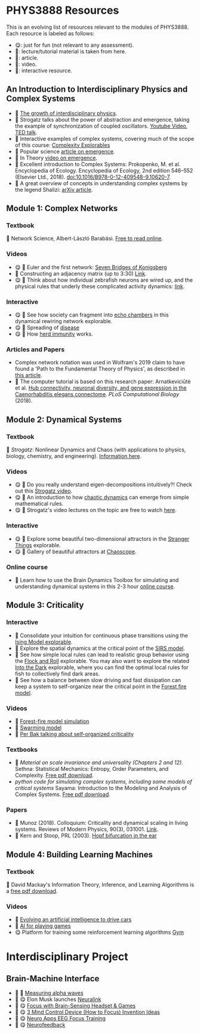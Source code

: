 # PHYS3888 Resources

This is an evolving list of resources relevant to the modules of PHYS3888.
Each resource is labeled as follows:
* :yum:: just for fun (not relevant to any assessment).
* :scroll:: lecture/tutorial material is taken from here.
* :book:: article.
* :movie_camera:: video.
* :star2:: interactive resource.

## An Introduction to Interdisciplinary Physics and Complex Systems

* :book: [The growth of interdisciplinary physics](https://news.northeastern.edu/2015/12/14/the-growth-of-physics-research-and-its-changing-impact-on-our-lives/).
* :movie_camera: Strogatz talks about the power of abstraction and emergence, taking the example of synchronization of coupled oscillators. [Youtube Video](https://www.youtube.com/watch?v=kV-pnbtfraE), [TED talk](https://www.youtube.com/watch?v=aSNrKS-sCE0).
* :star2: Interactive examples of complex systems, covering much of the scope of this course: [Complexity Explorables](http://www.complexity-explorables.org/explorables/)
* :book: Popular science [article on emergence](https://www.quantamagazine.org/digital-alchemist-sharon-glotzer-seeks-rules-of-emergence-20170308/).
* :movie_camera: In Theory [video on emergence](https://www.quantamagazine.org/emergence-how-complex-wholes-emerge-from-simple-parts-20181220/).
* :book: Excellent introduction to Complex Systems:
Prokopenko, M. et al. Encyclopedia of Ecology. Encyclopedia of Ecology, 2nd edition 546–552 (Elsevier Ltd., 2018). [doi:10.1016/B978-0-12-409548-9.10620-7](https://www.sciencedirect.com/science/article/pii/B9780124095489106207?via%3Dihub).
* :book: A great overview of concepts in understanding complex systems by the legend Shalizi: [arXiv article](https://arxiv.org/abs/nlin/0307015v4).

## Module 1: Complex Networks

### Textbook
:scroll: Network Science, Albert-László Barabási. [Free to read online](http://networksciencebook.com/).

### Videos
* :yum: :movie_camera: Euler and the first network: [Seven Bridges of Konigsberg](https://www.youtube.com/watch?v=eIb1cz06UwI)
* :movie_camera: Constructing an adjacency matrix (up to 3:30) [Link](https://www.youtube.com/watch?v=LUDNz2bIjWI).
* :yum: :movie_camera: Think about how individual zebrafish neurons are wired up, and the physical rules that underly  these complicated activity dynamics: [link](https://www.youtube.com/watch?v=lppAwkek6DI).

### Interactive
* :yum: :star2: See how society can fragment into [echo chambers](http://www.complexity-explorables.org/explorables/loyale-with-cheese/) in this dynamical rewiring network explorable.
* :yum: :star2: Spreading of [disease](http://www.complexity-explorables.org/explorables/epidemonic/)
* :yum: :star2: How [herd immunity](http://www.complexity-explorables.org/explorables/herd/) works.

### Articles and Papers

* Complex network notation was used in Wolfram's 2019 claim to have found a 'Path to the Fundamental Theory of Physics', as described in [this article](https://writings.stephenwolfram.com/2020/04/finally-we-may-have-a-path-to-the-fundamental-theory-of-physics-and-its-beautiful/).
* :scroll: The computer tutorial is based on this research paper: Arnatkeviciūtė et al. [Hub connectivity, neuronal diversity, and gene expression in the Caenorhabditis elegans connectome](http://doi.org/10.1371/journal.pcbi.1005989). _PLoS Computational Biology_ (2018).

## Module 2: Dynamical Systems

### Textbook
:scroll: _Strogatz_: Nonlinear Dynamics and Chaos (with applications to physics, biology, chemistry, and engineering).
[Information here](http://www.stevenstrogatz.com/books/nonlinear-dynamics-and-chaos-with-applications-to-physics-biology-chemistry-and-engineering).

### Videos
* :yum: :movie_camera: Do you really understand eigen-decompositions intuitively?! Check out this [Strogatz video](https://www.youtube.com/watch?v=AXk12z-NGPI&feature=youtu.be).
* :yum: :movie_camera: An introduction to how [chaotic dynamics](https://youtu.be/ovJcsL7vyrk) can emerge from simple mathematical rules.
* :yum: :movie_camera: Strogatz's video lectures on the topic are free to watch [here](https://cosmolearning.org/courses/nonlinear-dynamics-chaos/).

### Interactive
* :yum: :star2: Explore some beautiful two-dimensional attractors in the [Stranger Things](http://www.complexity-explorables.org/explorables/strange/) explorable.
* :yum: :star2: Gallery of beautiful attractors at [Chaoscope](http://www.chaoscope.org/).

### Online course
* :scroll: Learn how to use the Brain Dynamics Toolbox for simulating and understanding dynamical systems in this 2-3 hour [online course](https://bdtoolbox.org/p/toolbox-basics).

## Module 3: Criticality

### Interactive
* :star2: Consolidate your intuition for continuous phase transitions using the [Ising Model explorable](http://www.complexity-explorables.org/explorables/ising/).
* :star2: Explore the spatial dynamics at the critical point of the [SIRS model](http://www.complexity-explorables.org/explorables/sirs/).
* :star2: See how simple local rules can lead to realistic group behavior using the [Flock and Roll](http://www.complexity-explorables.org/explorables/orlis-flockn-roll/) explorable. You may also want to explore the related [Into the Dark](http://www.complexity-explorables.org/explorables/into-the-dark/) explorable, where you can find the optimal local rules for fish to collectively find dark areas.
* :star2: See how a balance between slow driving and fast dissipation can keep a system to self-organize near the critical point in the [Forest fire model](http://www.complexity-explorables.org/explorables/forrestfire/).

### Videos

* :movie_camera: [Forest-fire model simulation](https://www.youtube.com/watch?v=Rl1zv0b4kfc)
* :movie_camera: [Swarming model](https://www.youtube.com/watch?v=tRwz6_bBFg4)
* :movie_camera: [Per Bak talking about self-organized criticality](https://www.youtube.com/watch?v=ydt99BXi3YU)

### Textbooks

* :scroll: _Material on scale invariance and universality (Chapters 2 and 12)_. Sethna: Statistical Mechanics: Entropy, Order Parameters, and Complexity. [Free pdf download](http://pages.physics.cornell.edu/~sethna/StatMech/).
* _python code for simulating complex systems, including some models of critical systems_ Sayama: Introduction to the Modeling and Analysis of Complex Systems. [Free pdf download](https://textbooks.opensuny.org/introduction-to-the-modeling-and-analysis-of-complex-systems/).

### Papers

* :scroll: Munoz (2018). Colloquium: Criticality and dynamical scaling in living systems. Reviews of Modern Physics, 90(3), 031001. [Link](https://doi.org/10.1103/RevModPhys.90.031001).
* :scroll: Kern and Stoop, PRL (2003). [Hopf bifurcation in the ear](https://journals.aps.org/prl/abstract/10.1103/PhysRevLett.91.128101)

## Module 4: Building Learning Machines

### Textbook
:scroll: David Mackay's Information Theory, Inference, and Learning Algorithms is a [free pdf download](http://www.inference.org.uk/mackay/itila/book.html).

### Videos
* :movie_camera: [Evolving an artificial intelligence to drive cars](https://www.youtube.com/watch?v=wL7tSgUpy8w)
* :movie_camera: [AI for playing games](https://www.youtube.com/watch?v=WSW-5m8lRMs)
* :yum: Platform for training some reinforcement learning algorithms [Gym](https://gym.openai.com/)


# Interdisciplinary Project

## Brain-Machine Interface

* :scroll: :movie_camera: [Measuring alpha waves](https://www.youtube.com/watch?v=Y1tCV9Qopv4&t=1s)
* :movie_camera: :yum: Elon Musk launches [Neuralink](https://www.youtube.com/watch?v=r-vbh3t7WVI&feature=youtu.be)
* :movie_camera: :yum: [Focus with Brain-Sensing Headset & Games](https://www.youtube.com/watch?v=5HIUItIsmLs)
* :movie_camera: :yum: [3 Mind Control Device (How to Focus) Invention Ideas](https://www.youtube.com/watch?v=yu01vMEBZ3k)
* :movie_camera: :yum: [Neuro Apps EEG Focus Training](https://www.youtube.com/watch?v=jKqZgRPi3qs)
* :movie_camera: :yum: [Neurofeedback](https://www.youtube.com/watch?v=Y4HACYS8MFw)

